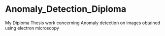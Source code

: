 # Anomaly_Detection_Diploma
My Diploma Thesis work concerning Anomaly detection on images obtained using electron microscopy
